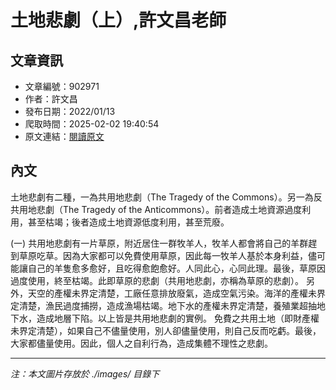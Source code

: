 # 土地悲劇（上）,許文昌老師

## 文章資訊
- 文章編號：902971
- 作者：許文昌
- 發布日期：2022/01/13
- 爬取時間：2025-02-02 19:40:54
- 原文連結：[閱讀原文](https://real-estate.get.com.tw/Columns/detail.aspx?no=902971)

## 內文
土地悲劇有二種，一為共用地悲劇（The Tragedy of the Commons）。另一為反共用地悲劇（The Tragedy of the Anticommons）。前者造成土地資源過度利用，甚至枯竭；後者造成土地資源低度利用，甚至荒廢。

(一) 共用地悲劇有一片草原，附近居住一群牧羊人，牧羊人都會將自己的羊群趕到草原吃草。因為大家都可以免費使用草原，因此每一牧羊人基於本身利益，儘可能讓自己的羊隻愈多愈好，且吃得愈飽愈好。人同此心，心同此理。最後，草原因過度使用，終至枯竭。此即草原的悲劇（共用地悲劇，亦稱為草原的悲劇）。 另外，天空的產權未界定清楚，工廠任意排放廢氣，造成空氣污染。海洋的產權未界定清楚，漁民過度捕撈，造成漁場枯竭。地下水的產權未界定清楚，養殖業超抽地下水，造成地層下陷。以上皆是共用地悲劇的實例。 免費之共用土地（即財產權未界定清楚），如果自己不儘量使用，別人卻儘量使用，則自己反而吃虧。最後，大家都儘量使用。因此，個人之自利行為，造成集體不理性之悲劇。

---
*注：本文圖片存放於 ./images/ 目錄下*

